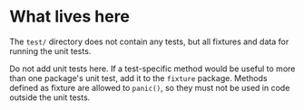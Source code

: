 # What lives here

The `test/` directory does not contain any tests, but all fixtures and data
for running the unit tests.

Do not add unit tests here. If a test-specific method would be useful to more
than one package's unit test, add it to the `fixture` package. Methods defined
as fixture are allowed to `panic()`, so they must not be used in code outside
the unit tests.
